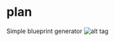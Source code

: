 # plan
Simple blueprint generator
![alt tag](https://rawgit.com/Rataah/plan/master/resources/example/example.svg)
